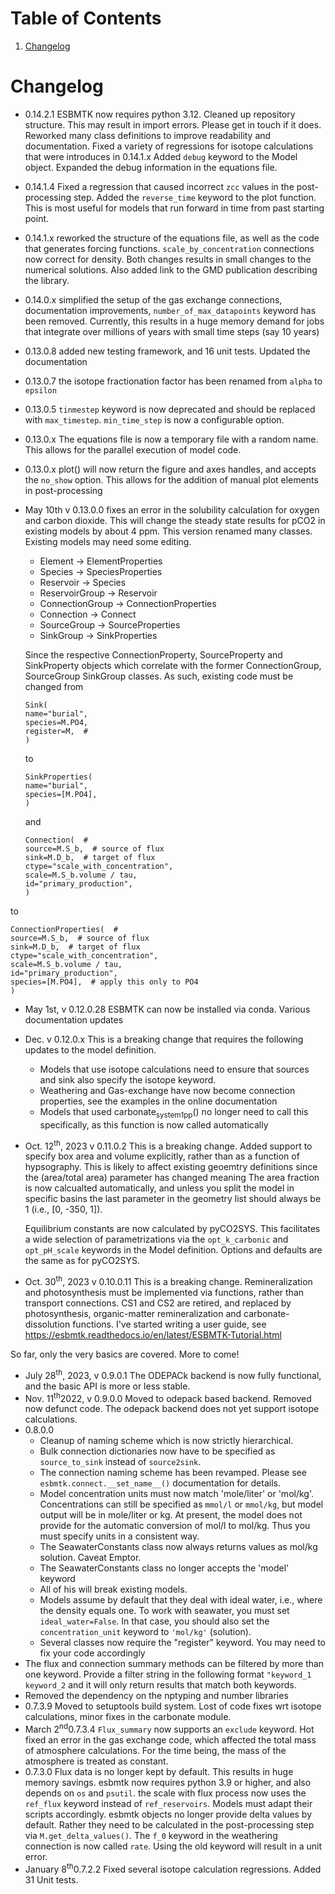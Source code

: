 
# Table of Contents

1.  [Changelog](#orgc094cad)


<a id="orgc094cad"></a>

# Changelog

-   0.14.2.1 ESBMTK now requires python 3.12. Cleaned up repository structure. This may result in import errors. Please get in touch if it does. Reworked many class definitions to improve readability and documentation. Fixed a variety of regressions for isotope calculations that were introduces in 0.14.1.x  Added `debug` keyword to the Model object. Expanded the debug information in the equations file.
-   0.14.1.4 Fixed a regression that caused incorrect `zcc` values in the post-processing step. Added  the `reverse_time` keyword to the plot function. This is most useful for models that run forward in time from past starting point.
-   0.14.1.x reworked the structure of the equations file, as well as the code that generates forcing functions. `scale_by_concentration` connections now correct for density. Both changes results in small changes to the numerical solutions. Also added link to the GMD publication describing the library.
-   0.14.0.x simplified the setup of the gas exchange connections, documentation improvements, `number_of_max_datapoints` keyword has been removed. Currently, this results in a huge memory demand for jobs that integrate over millions of years with small time steps (say 10 years)
-   0.13.0.8 added new testing framework, and 16 unit tests. Updated the documentation
-   0.13.0.7 the isotope fractionation factor has been renamed from `alpha` to `epsilon`
-   0.13.0.5 `tinmestep` keyword is now deprecated and should be replaced with `max_timestep`. `min_time_step` is now a configurable option.
-   0.13.0.x The equations file is now a temporary file with a random name. This allows for the parallel execution of model code.
-   0.13.0.x plot() will now return the figure and axes handles, and accepts the `no_show` option. This allows for the addition of manual plot elements in post-processing
-   May 10th v 0.13.0.0 fixes an error in the solubility calculation for
    oxygen and carbon dioxide. This will change the steady state results
    for pCO2 in existing models by about 4 ppm. This version renamed many classes.
    Existing models may need some editing.
    
    -   Element -> ElementProperties
    -   Species -> SpeciesProperties
    -   Reservoir -> Species
    -   ReservoirGroup -> Reservoir
    -   ConnectionGroup -> ConnectionProperties
    -   Connection -> Connect
    -   SourceGroup -> SourceProperties
    -   SinkGroup -> SinkProperties
    
    Since the respective ConnectionProperty, SourceProperty and SinkProperty
    objects which correlate with the former ConnectionGroup, SourceGroup
    SinkGroup classes. As such, existing code must be changed from
    
        Sink(
        name="burial",
        species=M.PO4,
        register=M,  #
        )
    
    to
    
        SinkProperties(
        name="burial",
        species=[M.PO4],
        )
    
    and
    
        Connection(  #
        source=M.S_b,  # source of flux
        sink=M.D_b,  # target of flux
        ctype="scale_with_concentration",
        scale=M.S_b.volume / tau,
        id="primary_production",
        )

to

    ConnectionProperties(  #
    source=M.S_b,  # source of flux
    sink=M.D_b,  # target of flux
    ctype="scale_with_concentration",
    scale=M.S_b.volume / tau,
    id="primary_production",
    species=[M.PO4],  # apply this only to PO4
    )

-   May 1st, v 0.12.0.28 ESBMTK can now be installed via conda. Various
    documentation updates

-   Dec. v 0.12.0.x This is a breaking change that requires the following
    updates to the model definition.
    -   Models that use isotope calculations need to ensure that sources and
        sink also specify the isotope keyword.
    -   Weathering and Gas-exchange have now become connection properties,
        see the examples in the online documentation
    -   Models that used carbonate<sub>system</sub><sub>1</sub><sub>pp</sub>() no longer need to call this
        specifically, as this function is now called automatically

-   Oct. 12<sup>th</sup>, 2023 v 0.11.0.2 This is a breaking change. Added support
    to specify box area and volume explicitly, rather than as a function
    of hypsography. This is likely to affect existing geoemtry definitions
    since the (area/total area) parameter has changed meaning The area
    fraction is now calcualted automatically, and unless you split the
    model in specific basins the last parameter in the geometry list
    should always be 1 (i.e., [0, -350, 1]).
    
    Equilibrium constants are now calculated by pyCO2SYS. This facilitates
    a wide selection of parametrizations via the `opt_k_carbonic` and
    `opt_pH_scale` keywords in the Model definition. Options and defaults
    are the same as for pyCO2SYS.

-   Oct. 30<sup>th</sup>, 2023 v 0.10.0.11 This is a breaking change.
    Remineralization and photosynthesis must be implemented via functions,
    rather than transport connections. CS1 and CS2 are retired, and
    replaced by photosynthesis, organic-matter remineralization and
    carbonate-dissolution functions. I've started writing a user guide,
    see <https://esbmtk.readthedocs.io/en/latest/ESBMTK-Tutorial.html>

So far, only the very basics are covered. More to come!

-   July 28<sup>th</sup>, 2023, v 0.9.0.1 The ODEPACk backend is now fully
    functional, and the basic API is more or less stable.
-   Nov. 11<sup>th</sup>2022, v 0.9.0.0 Moved to odepack based backend. Removed
    now defunct code. The odepack backend does not yet support isotope
    calculations.
-   0.8.0.0
    -   Cleanup of naming scheme which is now strictly hierarchical.
    -   Bulk connection dictionaries now have to be specified as
        `source_to_sink` instead of `source2sink`.
    -   The connection naming scheme has been revamped. Please see
        `esbmtk.connect.__set_name__()` documentation for details.
    -   Model concentration units must now match 'mole/liter' or 'mol/kg'.
        Concentrations can still be specified as `mmol/l` or `mmol/kg`, but
        model output will be in mole/liter or kg. At present, the model does
        not provide for the automatic conversion of mol/l to mol/kg. Thus
        you must specify units in a consistent way.
    -   The SeawaterConstants class now always returns values as mol/kg
        solution. Caveat Emptor.
    -   The SeawaterConstants class no longer accepts the 'model' keyword
    -   All of his will break existing models.
    -   Models assume by default that they deal with ideal water, i.e.,
        where the density equals one. To work with seawater, you must set
        `ideal_water=False`. In that case, you should also set the
        `concentration_unit` keyword to `'mol/kg'` (solution).
    -   Several classes now require the "register" keyword. You may need to
        fix your code accordingly
-   The flux and connection summary methods can be filtered by more than
    one keyword. Provide a filter string in the following format
    `"keyword_1 keyword_2` and it will only return results that match both
    keywords.
-   Removed the dependency on the nptyping and number libraries
-   0.7.3.9 Moved to setuptools build system. Lost of code fixes wrt
    isotope calculations, minor fixes in the carbonate module.
-   March 2<sup>nd</sup>0.7.3.4 `Flux_summary` now supports an `exclude` keyword.
    Hot fixed an error in the gas exchange code, which affected the total
    mass of atmosphere calculations. For the time being, the mass of the
    atmosphere is treated as constant.
-   0.7.3.0 Flux data is no longer kept by default. This results in huge
    memory savings. esbmtk now requires python 3.9 or higher, and also
    depends on `os` and `psutil`. the scale with flux process now uses the
    `ref_flux` keyword instead of `ref_reservoirs`. Models must adapt
    their scripts accordingly. esbmtk objects no longer provide delta
    values by default. Rather they need to be calculated in the
    post-processing step via `M.get_delta_values()`. The `f_0` keyword in
    the weathering connection is now called `rate`. Using the old keyword
    will result in a unit error.
-   January 8<sup>th</sup>0.7.2.2 Fixed several isotope calculation regressions.
    Added 31 Unit tests.

